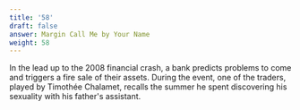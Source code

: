 ```yaml
---
title: '58'
draft: false
answer: Margin Call Me by Your Name
weight: 58
---
```

In the lead up to the 2008 financial crash, a bank predicts problems to come and triggers a fire sale of their assets. During the event, one of the traders, played by Timothée Chalamet, recalls the summer he spent discovering his sexuality with his father's assistant. 